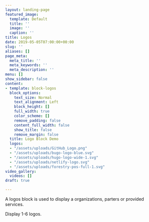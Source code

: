 ```yaml
---
layout: landing-page
featured_image:
  template: Default
  title: ''
  image: ''
  caption: ''
title: Logos
date: 2019-05-05T07:00:00+00:00
slug: ''
aliases: []
page_meta:
  meta_title: ''
  meta_keywords: ''
  meta_description: ''
menu: []
show_sidebar: false
content:
- template: block-logos
  block_options:
    text_size: Normal
    text_alignment: Left
    block_height: []
    full_width: true
    color_scheme: []
    remove_padding: false
    content_full_width: false
    show_title: false
    remove_margin: false
  title: Logo Block Demo
  logos:
  - "/assets/uploads/GitHub_Logo.png"
  - "/assets/uploads/bugo-logo-blue.svg"
  - "/assets/uploads/hugo-logo-wide-1.svg"
  - "/assets/uploads/netlify-logo.svg"
  - "/assets/uploads/forestry-pos-full-1.svg"
video_gallery:
  videos: []
draft: true

---
```

A logos block is used to display a organizations, parters or provided services. 

Display 1-6 logos. 